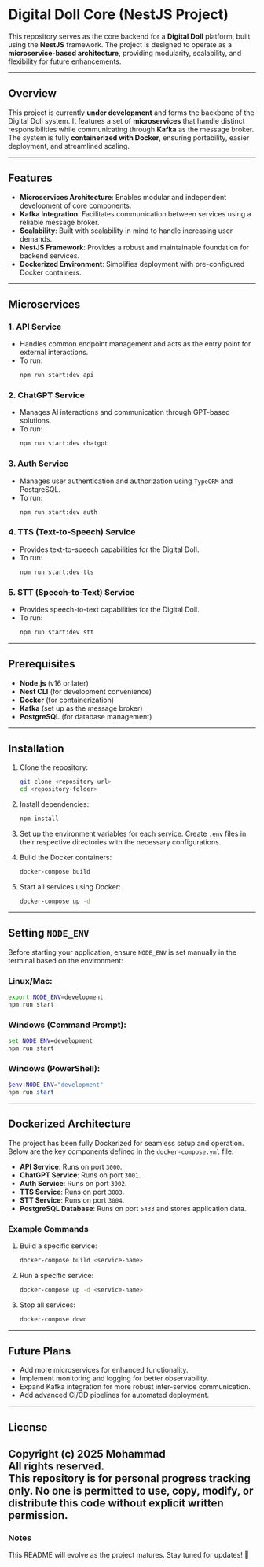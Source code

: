 # Digital Doll Core (NestJS Project)

This repository serves as the core backend for a **Digital Doll** platform, built using the **NestJS** framework. The project is designed to operate as a **microservice-based architecture**, providing modularity, scalability, and flexibility for future enhancements.

---

## Overview

This project is currently **under development** and forms the backbone of the Digital Doll system. It features a set of **microservices** that handle distinct responsibilities while communicating through **Kafka** as the message broker. The system is fully **containerized with Docker**, ensuring portability, easier deployment, and streamlined scaling.

---

## Features

- **Microservices Architecture**: Enables modular and independent development of core components.
- **Kafka Integration**: Facilitates communication between services using a reliable message broker.
- **Scalability**: Built with scalability in mind to handle increasing user demands.
- **NestJS Framework**: Provides a robust and maintainable foundation for backend services.
- **Dockerized Environment**: Simplifies deployment with pre-configured Docker containers.

---

## Microservices

### 1. **API Service**
- Handles common endpoint management and acts as the entry point for external interactions.
- To run:
  ```bash
  npm run start:dev api
  ```

### 2. **ChatGPT Service**
- Manages AI interactions and communication through GPT-based solutions.
- To run:
  ```bash
  npm run start:dev chatgpt
  ```

### 3. **Auth Service**
- Manages user authentication and authorization using `TypeORM` and PostgreSQL.
- To run:
  ```bash
  npm run start:dev auth
  ```

### 4. **TTS (Text-to-Speech) Service**
- Provides text-to-speech capabilities for the Digital Doll.
- To run:
  ```bash
  npm run start:dev tts
  ```
### 5. **STT (Speech-to-Text) Service**
- Provides speech-to-text capabilities for the Digital Doll.
- To run:
  ```bash
  npm run start:dev stt
  ```
---

## Prerequisites

- **Node.js** (v16 or later)
- **Nest CLI** (for development convenience)
- **Docker** (for containerization)
- **Kafka** (set up as the message broker)
- **PostgreSQL** (for database management)

---

## Installation

1. Clone the repository:
   ```bash
   git clone <repository-url>
   cd <repository-folder>
   ```

2. Install dependencies:
   ```bash
   npm install
   ```

3. Set up the environment variables for each service. Create `.env` files in their respective directories with the necessary configurations.

4. Build the Docker containers:
   ```bash
   docker-compose build
   ```

5. Start all services using Docker:
   ```bash
   docker-compose up -d
   ```

---

## Setting `NODE_ENV`

Before starting your application, ensure `NODE_ENV` is set manually in the terminal based on the environment:

### Linux/Mac:
```bash
export NODE_ENV=development
npm run start
```

### Windows (Command Prompt):
```cmd
set NODE_ENV=development
npm run start
```

### Windows (PowerShell):
```powershell
$env:NODE_ENV="development"
npm run start
```

---

## Dockerized Architecture

The project has been fully Dockerized for seamless setup and operation. Below are the key components defined in the `docker-compose.yml` file:

- **API Service**: Runs on port `3000`.
- **ChatGPT Service**: Runs on port `3001`.
- **Auth Service**: Runs on port `3002`.
- **TTS Service**: Runs on port `3003`.
- **STT Service**: Runs on port `3004`.
- **PostgreSQL Database**: Runs on port `5433` and stores application data.

### Example Commands

1. Build a specific service:
   ```bash
   docker-compose build <service-name>
   ```

2. Run a specific service:
   ```bash
   docker-compose up -d <service-name>
   ```

3. Stop all services:
   ```bash
   docker-compose down
   ```

---

## Future Plans

- Add more microservices for enhanced functionality.
- Implement monitoring and logging for better observability.
- Expand Kafka integration for more robust inter-service communication.
- Add advanced CI/CD pipelines for automated deployment.

---

## License

Copyright (c) 2025 Mohammad  
All rights reserved.  
This repository is for personal progress tracking only. 
No one is permitted to use, copy, modify, or distribute this code without explicit written permission.
---

### Notes
This README will evolve as the project matures. Stay tuned for updates! 🚀

